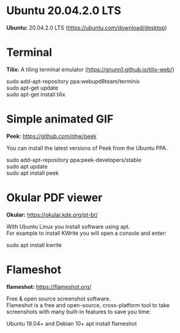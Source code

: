 # Ubuntu 20.04.2.0 LTS
<strong>Ubuntu:</strong> 20.04.2.0 LTS
(https://ubuntu.com/download/desktop)

# Terminal
<strong>Tilix:</strong> A tiling terminal emulator
(https://gnunn1.github.io/tilix-web/)

sudo add-apt-repository ppa:webupd8team/terminix<br>
sudo apt-get update<br>
sudo apt-get install tilix

# Simple animated GIF
<strong>Peek:</strong> https://github.com/phw/peek

You can install the latest versions of Peek from the Ubuntu PPA.

sudo add-apt-repository ppa:peek-developers/stable<br>
sudo apt update<br>
sudo apt install peek

# Okular PDF viewer
<strong>Okular:</strong> https://okular.kde.org/pt-br/

With Ubuntu Linux you install software using apt.<br>
For example to install KWrite you will open a console and enter:

sudo apt install kwrite

# Flameshot
<strong>flameshot:</strong> https://flameshot.org/

Free & open source screenshot software.<br>
Flameshot is a free and open-source, cross-platform tool to take <br> screenshots with many built-in features to save you time:

Ubuntu 18.04+ and Debian 10+
apt install flameshot
